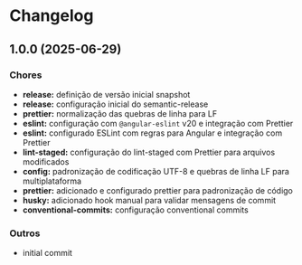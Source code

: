 # Changelog

## 1.0.0 (2025-06-29)

### Chores

- **release:** definição de versão inicial snapshot
- **release:** configuração inicial do semantic-release
- **prettier:** normalização das quebras de linha para LF
- **eslint:** configuração com `@angular-eslint` v20 e integração com Prettier
- **eslint:** configurado ESLint com regras para Angular e integração com Prettier
- **lint-staged:** configuração do lint-staged com Prettier para arquivos modificados
- **config:** padronização de codificação UTF-8 e quebras de linha LF para multiplataforma
- **prettier:** adicionado e configurado prettier para padronização de código
- **husky:** adicionado hook manual para validar mensagens de commit
- **conventional-commits:** configuração conventional commits

### Outros

- initial commit
